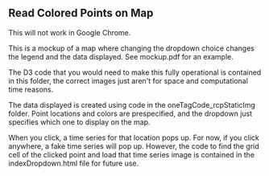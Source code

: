 ## Read Colored Points on Map

This will not work in Google Chrome.

This is a mockup of a map where changing the dropdown choice changes the legend and the data displayed. See mockup.pdf for an example.

The D3 code that you would need to make this fully operational is contained in this folder, the correct images just aren't for space and computational time reasons.

The data displayed is created using code in the oneTagCode_rcpStaticImg folder. Point locations and colors are prespecified, and the dropdown just specifies which one to display on the map. 

When you click, a time series for that location pops up. For now, if you click anywhere, a fake time series will pop up. However, the code to find the grid cell of the clicked point and load that time series image is contained in the indexDropdown.html file for future use.